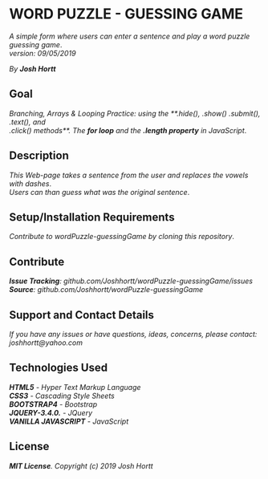 # WORD PUZZLE - GUESSING GAME

_A simple form where users can enter a sentence and play a word puzzle guessing game_.<br/>
_version: 09/05/2019_<br/>

_By **Josh Hortt**_

## Goal

_Branching, Arrays & Looping Practice: using the **.hide(), .show() .submit(), .text(), and_<br/>
_.click() methods**. The **for loop** and the **.length property** in JavaScript_.

## Description

_This Web-page takes a sentence from the user and replaces the vowels with dashes_.<br/>
_Users can than guess what was the original sentence_.

## Setup/Installation Requirements

_Contribute to wordPuzzle-guessingGame by cloning this repository_.

## Contribute

_**Issue Tracking**: github.com/Joshhortt/wordPuzzle-guessingGame/issues_<br/>
_**Source**: github.com/Joshhortt/wordPuzzle-guessingGame_

## Support and Contact Details

_If you have any issues or have questions, ideas, concerns, please contact: joshhortt@yahoo.com_

## Technologies Used

_**HTML5** - Hyper Text Markup Language_<br/>
_**CSS3** - Cascading Style Sheets_<br/>
_**BOOTSTRAP4** - Bootstrap_</br>
_**JQUERY-3.4.0.** - JQuery_</br>
_**VANILLA JAVASCRIPT** - JavaScript_

## License

_**MIT License**. Copyright (c) 2019 Josh Hortt_
